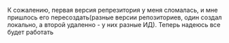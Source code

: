 К сожалению, первая версия репрезитория у меня сломалась, и мне пришлось его пересоздать(разные версии репозиториев, один создал локально, а второй удаленно - у них разные ИД). Теперь надеюсь все будет работать
